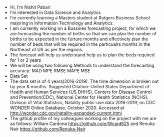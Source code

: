 - Hi, I’m Nishit Pabari
- I’m interested in Data Science and Analytics
- I’m currently learning a Masters student at Rutgers Business School majoring in Information Technology and Analytics. 
- I am currently working on a Bussines forecasting project, for which we are forecasting the number of births so that we can plan the number of births to be expected in the furture months and effectively plan the number of beds that will be required in the particualrs months in the Northeast of US as per the regions.
- The forecast will help us understand help us to plan the beds required for 1 or 2 years 
- We will be using two following Methods to understand the forecasting accuracy: MAD MPE RMSE MAPE MSE
- Data Set
- The data set is of 4 years(2016-2019). The time dimension is broken out by year & months. 
Suggested Citation: United States Department of Health and Human Services (US DHHS), Centers for Disease Control and Prevention(CDC),
National Center for Health Statistics (NCHS), Division of Vital Statistics, Natality public-use data 2016-2019, on CDC
WONDER Online Database, October 2020. Accessed at http://wonder.cdc.gov/natality-expanded-current.html
- The github profile of my colleagues working on the project with me are as follows: William Cardona https://github.com/Wcard625 and Renuka Nair https://github.com/Renuka-Nair 
